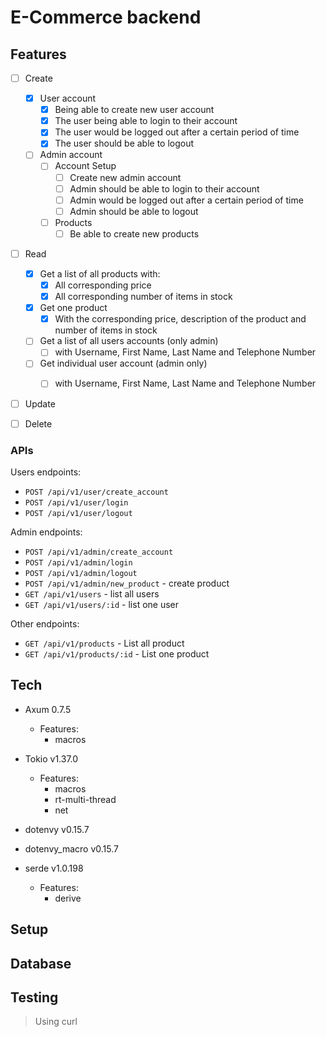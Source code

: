 # E-Commerce backend

## Features

- [ ] Create
    - [x] User account
        - [x] Being able to create new user account
        - [x] The user being able to login to their account
        - [x] The user would be logged out after a certain period of time
        - [x] The user should be able to logout
    - [ ] Admin account
        - [ ] Account Setup
            - [ ] Create new admin account
            - [ ] Admin should be able to login to their account
            - [ ] Admin would be logged out after a certain period of time
            - [ ] Admin should be able to logout
        - [ ] Products
            - [ ] Be able to create new products

- [ ] Read
    - [x] Get a list of all products with:
        - [x] All corresponding price
        - [x] All corresponding number of items in stock
    - [x] Get one product
        - [x] With the corresponding price, description of the product and number of items in stock
    - [ ] Get a list of all users accounts (only admin)
        - [ ] with Username, First Name, Last Name and Telephone Number
    - [ ] Get individual user account (admin only)
        - [ ] with Username, First Name, Last Name and Telephone Number



- [ ] Update


- [ ] Delete

### APIs

Users endpoints:
- `POST /api/v1/user/create_account` 
- `POST /api/v1/user/login`
- `POST /api/v1/user/logout`

Admin endpoints:
- `POST /api/v1/admin/create_account`
- `POST /api/v1/admin/login`
- `POST /api/v1/admin/logout`
- `POST /api/v1/admin/new_product` - create product
- `GET /api/v1/users` - list all users
- `GET /api/v1/users/:id` - list one user

Other endpoints:
- `GET /api/v1/products` - List all product
- `GET /api/v1/products/:id` - List one product


## Tech

-  Axum 0.7.5
    - Features:
        - macros

- Tokio v1.37.0
    - Features:
        - macros
        - rt-multi-thread
        - net
- dotenvy v0.15.7
- dotenvy_macro v0.15.7
- serde v1.0.198
    - Features:
        - derive
## Setup


## Database


## Testing

> Using curl
